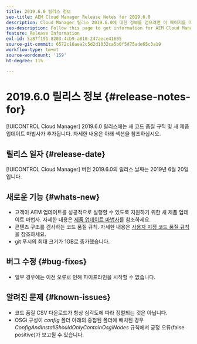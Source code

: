 ```yaml
---
title: 2019.6.0 릴리스 정보
seo-title: AEM Cloud Manager Release Notes for 2019.6.0
description: Cloud Manager 릴리스 2019.6.0에 대한 정보를 얻으려면 이 페이지를 따르십시오.
seo-description: Follow this page to get information for AEM Cloud Manager Release 2019.6.0.
feature: Release Information
exl-id: 5a87f191-8203-4cb9-a810-247aece41605
source-git-commit: 6572c16aea2c5d2d1032ca5b0f5d75ade65c3a19
workflow-type: tm+mt
source-wordcount: '159'
ht-degree: 11%

---
```


# 2019.6.0 릴리스 정보 {#release-notes-for}

[!UICONTROL Cloud Manager] 2019.6.0 릴리스에는 새 코드 품질 규칙 및 새 제품 업데이트 마법사가 추가됩니다. 자세한 내용은 아래 섹션을 참조하십시오.

## 릴리스 일자 {#release-date}

[!UICONTROL Cloud Manager] 버전 2019.6.0의 릴리스 날짜는 2019년 6월 20일 입니다.

## 새로운 기능 {#whats-new}

* 고객이 AEM 업데이트를 성공적으로 실행할 수 있도록 지원하기 위한 새 제품 업데이트 마법사. 자세한 내용은 [제품 업데이트 마법사](/help/product-update-wizard/overview.md)를 참조하세요.
* 콘텐츠 구조를 검사하는 코드 품질 규칙. 자세한 내용은 [사용자 지정 코드 품질 규칙](/help/using/custom-code-quality-rules.md)을 참조하세요.
* git 푸시의 최대 크기가 1GB로 증가했습니다.

## 버그 수정 {#bug-fixes}

* 일부 경우에는 이전 오류로 인해 파이프라인을 시작할 수 없습니다.

## 알려진 문제 {#known-issues}

* 코드 품질 CSV 다운로드가 항상 심각도에 따라 정렬되는 것은 아닙니다.
* OSGi 구성이 *config* 폴더 아래의 중첩된 폴더에 배치된 경우 *ConfigAndInstallShouldOnlyContainOsgiNodes* 규칙에서 긍정 오류(false positive)가 보고될 수 있습니다.
